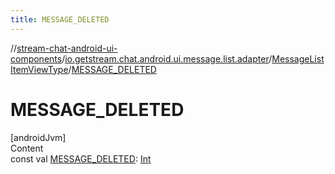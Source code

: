 ```yaml
---
title: MESSAGE_DELETED
---
```

//[stream-chat-android-ui-components](../../../index.md)/[io.getstream.chat.android.ui.message.list.adapter](../index.md)/[MessageListItemViewType](index.md)/[MESSAGE_DELETED](MESSAGE_DELETED.md)



# MESSAGE_DELETED  
[androidJvm]  
Content  
const val [MESSAGE_DELETED](MESSAGE_DELETED.md): [Int](https://kotlinlang.org/api/latest/jvm/stdlib/kotlin/-int/index.html)  



